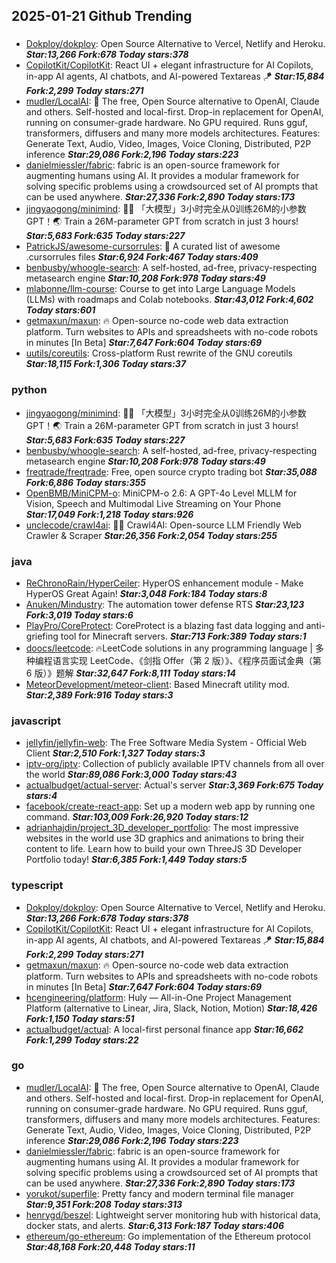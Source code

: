 ## 2025-01-21 Github Trending

### 
* [Dokploy/dokploy](https://github.com/Dokploy/dokploy): Open Source Alternative to Vercel, Netlify and Heroku. ***Star:13,266 Fork:678 Today stars:378***
* [CopilotKit/CopilotKit](https://github.com/CopilotKit/CopilotKit): React UI + elegant infrastructure for AI Copilots, in-app AI agents, AI chatbots, and AI-powered Textareas 🪁 ***Star:15,884 Fork:2,299 Today stars:271***
* [mudler/LocalAI](https://github.com/mudler/LocalAI): 🤖 The free, Open Source alternative to OpenAI, Claude and others. Self-hosted and local-first. Drop-in replacement for OpenAI, running on consumer-grade hardware. No GPU required. Runs gguf, transformers, diffusers and many more models architectures. Features: Generate Text, Audio, Video, Images, Voice Cloning, Distributed, P2P inference ***Star:29,086 Fork:2,196 Today stars:223***
* [danielmiessler/fabric](https://github.com/danielmiessler/fabric): fabric is an open-source framework for augmenting humans using AI. It provides a modular framework for solving specific problems using a crowdsourced set of AI prompts that can be used anywhere. ***Star:27,336 Fork:2,890 Today stars:173***
* [jingyaogong/minimind](https://github.com/jingyaogong/minimind): 🚀🚀 「大模型」3小时完全从0训练26M的小参数GPT！🌏 Train a 26M-parameter GPT from scratch in just 3 hours! ***Star:5,683 Fork:635 Today stars:227***
* [PatrickJS/awesome-cursorrules](https://github.com/PatrickJS/awesome-cursorrules): 📄 A curated list of awesome .cursorrules files ***Star:6,924 Fork:467 Today stars:409***
* [benbusby/whoogle-search](https://github.com/benbusby/whoogle-search): A self-hosted, ad-free, privacy-respecting metasearch engine ***Star:10,208 Fork:978 Today stars:49***
* [mlabonne/llm-course](https://github.com/mlabonne/llm-course): Course to get into Large Language Models (LLMs) with roadmaps and Colab notebooks. ***Star:43,012 Fork:4,602 Today stars:601***
* [getmaxun/maxun](https://github.com/getmaxun/maxun): 🔥 Open-source no-code web data extraction platform. Turn websites to APIs and spreadsheets with no-code robots in minutes [In Beta] ***Star:7,647 Fork:604 Today stars:69***
* [uutils/coreutils](https://github.com/uutils/coreutils): Cross-platform Rust rewrite of the GNU coreutils ***Star:18,115 Fork:1,306 Today stars:37***

### python
* [jingyaogong/minimind](https://github.com/jingyaogong/minimind): 🚀🚀 「大模型」3小时完全从0训练26M的小参数GPT！🌏 Train a 26M-parameter GPT from scratch in just 3 hours! ***Star:5,683 Fork:635 Today stars:227***
* [benbusby/whoogle-search](https://github.com/benbusby/whoogle-search): A self-hosted, ad-free, privacy-respecting metasearch engine ***Star:10,208 Fork:978 Today stars:49***
* [freqtrade/freqtrade](https://github.com/freqtrade/freqtrade): Free, open source crypto trading bot ***Star:35,088 Fork:6,886 Today stars:355***
* [OpenBMB/MiniCPM-o](https://github.com/OpenBMB/MiniCPM-o): MiniCPM-o 2.6: A GPT-4o Level MLLM for Vision, Speech and Multimodal Live Streaming on Your Phone ***Star:17,049 Fork:1,218 Today stars:926***
* [unclecode/crawl4ai](https://github.com/unclecode/crawl4ai): 🚀🤖 Crawl4AI: Open-source LLM Friendly Web Crawler & Scraper ***Star:26,356 Fork:2,054 Today stars:255***

### java
* [ReChronoRain/HyperCeiler](https://github.com/ReChronoRain/HyperCeiler): HyperOS enhancement module - Make HyperOS Great Again! ***Star:3,048 Fork:184 Today stars:8***
* [Anuken/Mindustry](https://github.com/Anuken/Mindustry): The automation tower defense RTS ***Star:23,123 Fork:3,019 Today stars:6***
* [PlayPro/CoreProtect](https://github.com/PlayPro/CoreProtect): CoreProtect is a blazing fast data logging and anti-griefing tool for Minecraft servers. ***Star:713 Fork:389 Today stars:1***
* [doocs/leetcode](https://github.com/doocs/leetcode): 🔥LeetCode solutions in any programming language | 多种编程语言实现 LeetCode、《剑指 Offer（第 2 版）》、《程序员面试金典（第 6 版）》题解 ***Star:32,647 Fork:8,111 Today stars:14***
* [MeteorDevelopment/meteor-client](https://github.com/MeteorDevelopment/meteor-client): Based Minecraft utility mod. ***Star:2,389 Fork:916 Today stars:3***

### javascript
* [jellyfin/jellyfin-web](https://github.com/jellyfin/jellyfin-web): The Free Software Media System - Official Web Client ***Star:2,510 Fork:1,327 Today stars:3***
* [iptv-org/iptv](https://github.com/iptv-org/iptv): Collection of publicly available IPTV channels from all over the world ***Star:89,086 Fork:3,000 Today stars:43***
* [actualbudget/actual-server](https://github.com/actualbudget/actual-server): Actual's server ***Star:3,369 Fork:675 Today stars:4***
* [facebook/create-react-app](https://github.com/facebook/create-react-app): Set up a modern web app by running one command. ***Star:103,009 Fork:26,920 Today stars:12***
* [adrianhajdin/project_3D_developer_portfolio](https://github.com/adrianhajdin/project_3D_developer_portfolio): The most impressive websites in the world use 3D graphics and animations to bring their content to life. Learn how to build your own ThreeJS 3D Developer Portfolio today! ***Star:6,385 Fork:1,449 Today stars:5***

### typescript
* [Dokploy/dokploy](https://github.com/Dokploy/dokploy): Open Source Alternative to Vercel, Netlify and Heroku. ***Star:13,266 Fork:678 Today stars:378***
* [CopilotKit/CopilotKit](https://github.com/CopilotKit/CopilotKit): React UI + elegant infrastructure for AI Copilots, in-app AI agents, AI chatbots, and AI-powered Textareas 🪁 ***Star:15,884 Fork:2,299 Today stars:271***
* [getmaxun/maxun](https://github.com/getmaxun/maxun): 🔥 Open-source no-code web data extraction platform. Turn websites to APIs and spreadsheets with no-code robots in minutes [In Beta] ***Star:7,647 Fork:604 Today stars:69***
* [hcengineering/platform](https://github.com/hcengineering/platform): Huly — All-in-One Project Management Platform (alternative to Linear, Jira, Slack, Notion, Motion) ***Star:18,426 Fork:1,150 Today stars:51***
* [actualbudget/actual](https://github.com/actualbudget/actual): A local-first personal finance app ***Star:16,662 Fork:1,299 Today stars:22***

### go
* [mudler/LocalAI](https://github.com/mudler/LocalAI): 🤖 The free, Open Source alternative to OpenAI, Claude and others. Self-hosted and local-first. Drop-in replacement for OpenAI, running on consumer-grade hardware. No GPU required. Runs gguf, transformers, diffusers and many more models architectures. Features: Generate Text, Audio, Video, Images, Voice Cloning, Distributed, P2P inference ***Star:29,086 Fork:2,196 Today stars:223***
* [danielmiessler/fabric](https://github.com/danielmiessler/fabric): fabric is an open-source framework for augmenting humans using AI. It provides a modular framework for solving specific problems using a crowdsourced set of AI prompts that can be used anywhere. ***Star:27,336 Fork:2,890 Today stars:173***
* [yorukot/superfile](https://github.com/yorukot/superfile): Pretty fancy and modern terminal file manager ***Star:9,351 Fork:208 Today stars:313***
* [henrygd/beszel](https://github.com/henrygd/beszel): Lightweight server monitoring hub with historical data, docker stats, and alerts. ***Star:6,313 Fork:187 Today stars:406***
* [ethereum/go-ethereum](https://github.com/ethereum/go-ethereum): Go implementation of the Ethereum protocol ***Star:48,168 Fork:20,448 Today stars:11***
